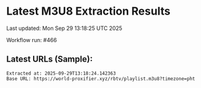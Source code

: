 # Latest M3U8 Extraction Results

Last updated: Mon Sep 29 13:18:25 UTC 2025

Workflow run: #466

## Latest URLs (Sample):
```
Extracted at: 2025-09-29T13:18:24.142363
Base URL: https://world-proxifier.xyz/rbtv/playlist.m3u8?timezone=pht

```
